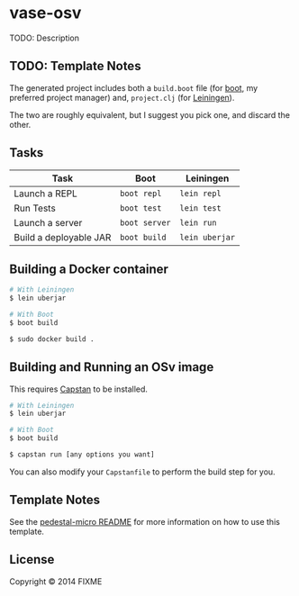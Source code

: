# vase-osv

TODO: Description

## TODO: Template Notes

The generated project includes both a
`build.boot` file (for [boot](http://boot-clj.com/), my preferred project manager) and,
`project.clj` (for [Leiningen](http://leiningen.org/)).

The two are roughly equivalent, but I suggest you pick one, and discard the
other.

## Tasks

| Task                   |     Boot      |   Leiningen    |
|------------------------|---------------|----------------|
| Launch a REPL          | `boot repl`   | `lein repl`    |
| Run Tests              | `boot test`   | `lein test`    |
| Launch a server        | `boot server` | `lein run`     |
| Build a deployable JAR | `boot build`  | `lein uberjar` |

## Building a Docker container

```sh
# With Leiningen
$ lein uberjar

# With Boot
$ boot build

$ sudo docker build .
```

## Building and Running an OSv image

This requires [Capstan](https://github.com/cloudius-systems/capstan) to be installed.

```sh
# With Leiningen
$ lein uberjar

# With Boot
$ boot build

$ capstan run [any options you want]
```

You can also modify your `Capstanfile` to perform the build step for you.

## Template Notes

See the
[pedestal-micro README](https://github.com/rkneufeld/pedestal-micro)
for more information on how to use this template.

## License

Copyright © 2014 FIXME
